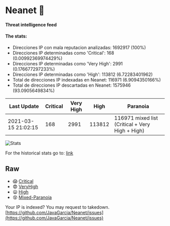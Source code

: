 # Neanet :hocho:
#### Threat intelligence feed
#### The stats:

- Direcciones IP con mala reputacion analizadas: 1692917 (100%)
- Direcciones IP determinadas como 'Critical':  168 (0.00992369974429%)
- Direcciones IP determinadas como 'Very High':  2991 (0.176677297233%)
- Direcciones IP determinadas como 'High':  113812 (6.72283401962)
- Total de direcciones IP indexadas en Neanet:  116971 (6.9094350166%)
- Total de direcciones IP descartadas en Neanet:  1575946 (93.0905649834%)

| Last Update | Critical | Very High | High | Paranoia |
| --- | --- | --- | --- | --- |
| 2021-03-15 21:02:15 | 168 | 2991 | 113812 | 116971 mixed list (Critical + Very High + High)|

![Stats](https://docs.google.com/spreadsheets/d/e/2PACX-1vSnaNMIXVabIpDJjufMlzH7poXnshF3mgd8Is1g9ytUEzVsP5my4Trn8f-xkoLLQ38xpL3HtmUexLo6/pubchart?oid=501124687&format=image)

For the historical stats go to: [link](/stats.csv)
## Raw
- :scream: [Critical](https://raw.githubusercontent.com/JavaGarcia/Neanet/master/blacklists/neanet_critical.txt)
- :fearful: [VeryHigh](https://raw.githubusercontent.com/JavaGarcia/Neanet/master/blacklists/neanet_veryHigh.txtt)
- :frowning: [High](https://raw.githubusercontent.com/JavaGarcia/Neanet/master/blacklists/neanet_high.txt)
- :dizzy_face: [Mixed-Paranoia](https://raw.githubusercontent.com/JavaGarcia/Neanet/master/blacklists/neanet_all.txt)


Your IP is indexed? You may request to takedown. [https://github.com/JavaGarcia/Neanet/issues](https://github.com/JavaGarcia/Neanet/issues)


























































































































































































































































































































































































































































































































































































































































































































































































































































































































































































































































































































































































































































































































































































































































































































































































































































































































































































































































































































































































































































































































































































































































































































































































































































































































































































































































































































































































































































































































































































































































































































































































































































































































































































































































































































































































































































































































































































































































































































































































































































































































































































































































































































































































































































































































































































































































































































































































































































































































































































































































































